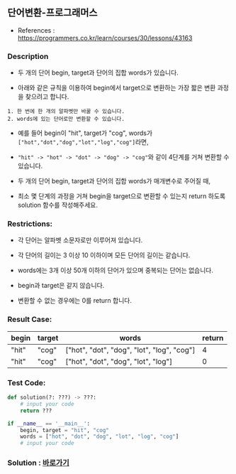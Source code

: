 ## 단어변환-프로그래머스

* References : https://programmers.co.kr/learn/courses/30/lessons/43163

### Description

* 두 개의 단어 begin, target과 단어의 집합 words가 있습니다. 

* 아래와 같은 규칙을 이용하여 begin에서 target으로 변환하는 가장 짧은 변환 과정을 찾으려고 합니다.

```
1. 한 번에 한 개의 알파벳만 바꿀 수 있습니다.
2. words에 있는 단어로만 변환할 수 있습니다.
```
* 예를 들어 begin이 "hit", target가 "cog", words가 `["hot","dot","dog","lot","log","cog"]`라면,

* `"hit" -> "hot" -> "dot" -> "dog" -> "cog"`와 같이 4단계를 거쳐 변환할 수 있습니다.

* 두 개의 단어 begin, target과 단어의 집합 words가 매개변수로 주어질 때,

* 최소 몇 단계의 과정을 거쳐 begin을 target으로 변환할 수 있는지 return 하도록 solution 함수를 작성해주세요.

### Restrictions:

* 각 단어는 알파벳 소문자로만 이루어져 있습니다.

* 각 단어의 길이는 3 이상 10 이하이며 모든 단어의 길이는 같습니다.

* words에는 3개 이상 50개 이하의 단어가 있으며 중복되는 단어는 없습니다.

* begin과 target은 같지 않습니다.

* 변환할 수 없는 경우에는 0를 return 합니다.

### Result Case:

| begin | target | words | return |
|---|---|---|---|
| "hit" | "cog" | ["hot", "dot", "dog", "lot", "log", "cog"] | 4 |
| "hit" | "cog" | ["hot", "dot", "dog", "lot", "log"] | 0 |

### Test Code:
```python
def solution(?: ???) -> ???:
    # input your code
    return ???

if __name__ == '__main__':
    begin, target = "hit", "cog"
    words = ["hot", "dot", "dog", "lot", "log", "cog"]
    # input your code
```

### Solution : [바로가기](https://github.com/takhyun12/Algorithm-Essential-Training/blob/main/Solutions/company.py)
